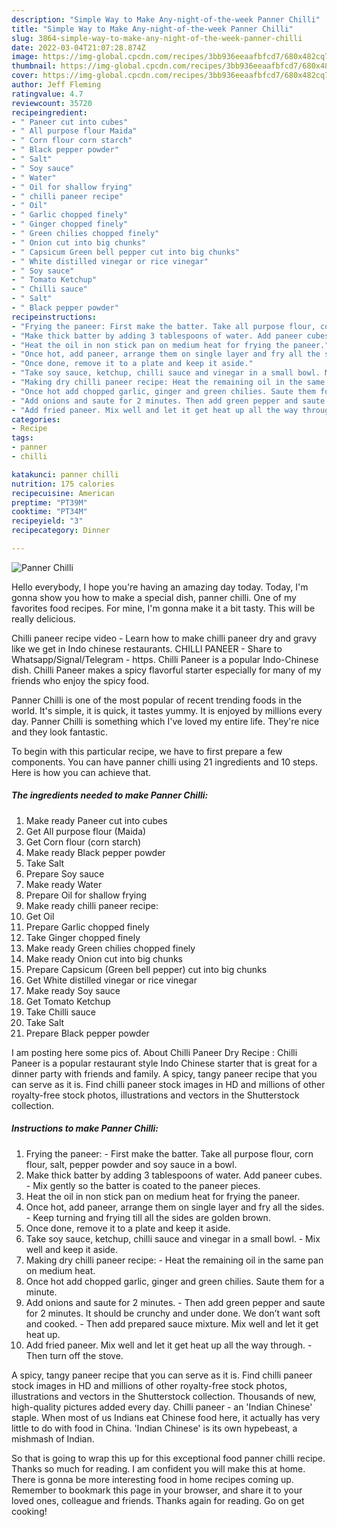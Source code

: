 ```yaml
---
description: "Simple Way to Make Any-night-of-the-week Panner Chilli"
title: "Simple Way to Make Any-night-of-the-week Panner Chilli"
slug: 3864-simple-way-to-make-any-night-of-the-week-panner-chilli
date: 2022-03-04T21:07:28.874Z
image: https://img-global.cpcdn.com/recipes/3bb936eeaafbfcd7/680x482cq70/panner-chilli-recipe-main-photo.jpg
thumbnail: https://img-global.cpcdn.com/recipes/3bb936eeaafbfcd7/680x482cq70/panner-chilli-recipe-main-photo.jpg
cover: https://img-global.cpcdn.com/recipes/3bb936eeaafbfcd7/680x482cq70/panner-chilli-recipe-main-photo.jpg
author: Jeff Fleming
ratingvalue: 4.7
reviewcount: 35720
recipeingredient:
- " Paneer cut into cubes"
- " All purpose flour Maida"
- " Corn flour corn starch"
- " Black pepper powder"
- " Salt"
- " Soy sauce"
- " Water"
- " Oil for shallow frying"
- " chilli paneer recipe"
- " Oil"
- " Garlic chopped finely"
- " Ginger chopped finely"
- " Green chilies chopped finely"
- " Onion cut into big chunks"
- " Capsicum Green bell pepper cut into big chunks"
- " White distilled vinegar or rice vinegar"
- " Soy sauce"
- " Tomato Ketchup"
- " Chilli sauce"
- " Salt"
- " Black pepper powder"
recipeinstructions:
- "Frying the paneer: First make the batter. Take all purpose flour, corn flour, salt, pepper powder and soy sauce in a bowl."
- "Make thick batter by adding 3 tablespoons of water. Add paneer cubes. Mix gently so the batter is coated to the paneer pieces."
- "Heat the oil in non stick pan on medium heat for frying the paneer."
- "Once hot, add paneer, arrange them on single layer and fry all the sides. Keep turning and frying till all the sides are golden brown."
- "Once done, remove it to a plate and keep it aside."
- "Take soy sauce, ketchup, chilli sauce and vinegar in a small bowl. Mix well and keep it aside."
- "Making dry chilli paneer recipe: Heat the remaining oil in the same pan on medium heat."
- "Once hot add chopped garlic, ginger and green chilies. Saute them for a minute."
- "Add onions and saute for 2 minutes. Then add green pepper and saute for 2 minutes. It should be crunchy and under done. We don’t want soft and cooked. Then add prepared sauce mixture. Mix well and let it get heat up."
- "Add fried paneer. Mix well and let it get heat up all the way through. Then turn off the stove."
categories:
- Recipe
tags:
- panner
- chilli

katakunci: panner chilli 
nutrition: 175 calories
recipecuisine: American
preptime: "PT39M"
cooktime: "PT34M"
recipeyield: "3"
recipecategory: Dinner

---
```



![Panner Chilli](https://img-global.cpcdn.com/recipes/3bb936eeaafbfcd7/680x482cq70/panner-chilli-recipe-main-photo.jpg)

Hello everybody, I hope you're having an amazing day today. Today, I'm gonna show you how to make a special dish, panner chilli. One of my favorites food recipes. For mine, I'm gonna make it a bit tasty. This will be really delicious.

Chilli paneer recipe video - Learn how to make chilli paneer dry and gravy like we get in Indo chinese restaurants. CHILLI PANEER - Share to Whatsapp/Signal/Telegram - https. Chilli Paneer is a popular Indo-Chinese dish. Chilli Paneer makes a spicy flavorful starter especially for many of my friends who enjoy the spicy food.

Panner Chilli is one of the most popular of recent trending foods in the world. It's simple, it is quick, it tastes yummy. It is enjoyed by millions every day. Panner Chilli is something which I've loved my entire life. They're nice and they look fantastic.


To begin with this particular recipe, we have to first prepare a few components. You can have panner chilli using 21 ingredients and 10 steps. Here is how you can achieve that.

<!--inarticleads1-->

##### The ingredients needed to make Panner Chilli:

1. Make ready  Paneer cut into cubes
1. Get  All purpose flour (Maida)
1. Get  Corn flour (corn starch)
1. Make ready  Black pepper powder
1. Take  Salt
1. Prepare  Soy sauce
1. Make ready  Water
1. Prepare  Oil for shallow frying
1. Make ready  chilli paneer recipe:
1. Get  Oil
1. Prepare  Garlic chopped finely
1. Take  Ginger chopped finely
1. Make ready  Green chilies chopped finely
1. Make ready  Onion cut into big chunks
1. Prepare  Capsicum (Green bell pepper) cut into big chunks
1. Get  White distilled vinegar or rice vinegar
1. Make ready  Soy sauce
1. Get  Tomato Ketchup
1. Take  Chilli sauce
1. Take  Salt
1. Prepare  Black pepper powder


I am posting here some pics of. About Chilli Paneer Dry Recipe : Chilli Paneer is a popular restaurant style Indo Chinese starter that is great for a dinner party with friends and family. A spicy, tangy paneer recipe that you can serve as it is. Find chilli paneer stock images in HD and millions of other royalty-free stock photos, illustrations and vectors in the Shutterstock collection. 

<!--inarticleads2-->

##### Instructions to make Panner Chilli:

1. Frying the paneer: - First make the batter. Take all purpose flour, corn flour, salt, pepper powder and soy sauce in a bowl.
1. Make thick batter by adding 3 tablespoons of water. Add paneer cubes. - Mix gently so the batter is coated to the paneer pieces.
1. Heat the oil in non stick pan on medium heat for frying the paneer.
1. Once hot, add paneer, arrange them on single layer and fry all the sides. - Keep turning and frying till all the sides are golden brown.
1. Once done, remove it to a plate and keep it aside.
1. Take soy sauce, ketchup, chilli sauce and vinegar in a small bowl. - Mix well and keep it aside.
1. Making dry chilli paneer recipe: - Heat the remaining oil in the same pan on medium heat.
1. Once hot add chopped garlic, ginger and green chilies. Saute them for a minute.
1. Add onions and saute for 2 minutes. - Then add green pepper and saute for 2 minutes. It should be crunchy and under done. We don’t want soft and cooked. - Then add prepared sauce mixture. Mix well and let it get heat up.
1. Add fried paneer. Mix well and let it get heat up all the way through. - Then turn off the stove.


A spicy, tangy paneer recipe that you can serve as it is. Find chilli paneer stock images in HD and millions of other royalty-free stock photos, illustrations and vectors in the Shutterstock collection. Thousands of new, high-quality pictures added every day. Chilli paneer - an &#39;Indian Chinese&#39; staple. When most of us Indians eat Chinese food here, it actually has very little to do with food in China. &#39;Indian Chinese&#39; is its own hypebeast, a mishmash of Indian. 

So that is going to wrap this up for this exceptional food panner chilli recipe. Thanks so much for reading. I am confident you will make this at home. There is gonna be more interesting food in home recipes coming up. Remember to bookmark this page in your browser, and share it to your loved ones, colleague and friends. Thanks again for reading. Go on get cooking!
